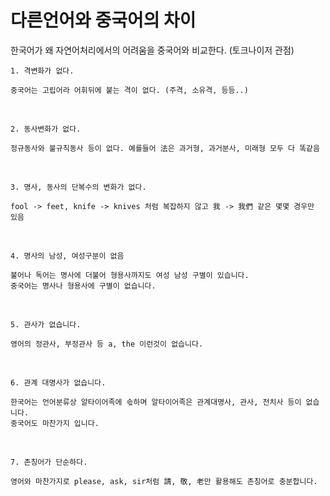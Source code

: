 # 다른언어와 중국어의 차이<br>

한국어가 왜 자연어처리에서의 어려움을 중국어와 비교한다. (토크나이저 관점)

```
1. 격변화가 없다.

중국어는 고립어라 어휘뒤에 붙는 격이 없다. (주격, 소유격, 등등..)
```

<br>

```
2. 동사변화가 없다.

정규동사와 불규칙동사 등이 없다. 예를들어 法은 과거형, 과거분사, 미래형 모두 다 똑같음
```

<br>

```
3. 명사, 동사의 단복수의 변화가 없다.

fool -> feet, knife -> knives 처럼 복잡하지 않고 我 -> 我們 같은 몇몇 경우만 있음
```

<br>

```
4. 명사의 남성, 여성구분이 없음

불어나 독어는 명사에 더불어 형용사까지도 여성 남성 구별이 있습니다.
중국어는 명사나 형용사에 구별이 없습니다.
```

<br>

```
5. 관사가 없습니다.

영어의 정관사, 부정관사 등 a, the 이런것이 없습니다.
```

<br>

```
6. 관계 대명사가 없습니다.

한국어는 언어분류상 알타이어족에 솏하며 알타이어족은 관계대명사, 관사, 전치사 등이 없습니다.
중국어도 마찬가지 입니다.
```

<br>

```
7. 존칭어가 단순하다.

영어와 마찬가지로 please, ask, sir처럼 請, 敬, 老만 활용해도 존칭어로 충분합니다.
```